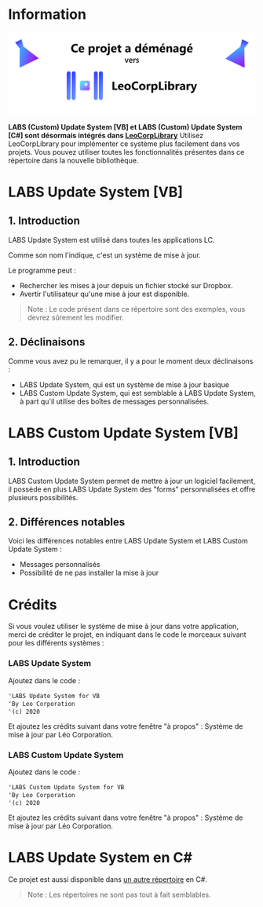 # Information
![Ce projet a déménagé](https://raw.githubusercontent.com/Leo-Corporation/LeoCorp-Docs/master/Documentation/Images/LABS/Banni%C3%A8re%20LABS%20d%C3%A9m%C3%A9nage.png)

**LABS (Custom) Update System [VB] et LABS (Custom) Update System [C#] sont désormais intégrés dans [**LeoCorpLibrary**](https://github.com/Leo-Corporation/LeoCorpLibrary)**
Utilisez LeoCorpLibrary pour implémenter ce système plus facilement dans vos projets.
Vous pouvez utiliser toutes les fonctionnalités présentes dans ce répertoire dans la nouvelle bibliothèque. 

# LABS Update System [VB]
## 1. Introduction
LABS Update System est utilisé dans toutes les applications LC.

Comme son nom l'indique, c'est un système de mise à jour.

Le programme peut :
* Rechercher les mises à jour depuis un fichier stocké sur Dropbox.
* Avertir l'utilisateur qu'une mise à jour est disponible.
> Note : Le code présent dans ce répertoire sont des exemples, vous devrez sûrement les modifier.
## 2. Déclinaisons
Comme vous avez pu le remarquer, il y a pour le moment deux déclinaisons :
* LABS Update System, qui est un système de mise à jour basique
* LABS Custom Update System, qui est semblable à LABS Update System, à part qu'il utilise des boîtes de messages personnalisées.

# LABS Custom Update System [VB]
## 1. Introduction
LABS Custom Update System permet de mettre à jour un logiciel facilement, il possède en plus LABS Update System des "forms" personnalisées et offre plusieurs possibilités.

## 2. Différences notables
Voici les différences notables entre LABS Update System et LABS Custom Update System :
* Messages personnalisés
* Possibilité de ne pas installer la mise à jour

# Crédits
Si vous voulez utiliser le système de mise à jour dans votre application, merci de créditer le projet, en indiquant dans le code le morceaux suivant pour les différents systèmes :
### LABS Update System
Ajoutez dans le code :

```
'LABS Update System for VB
'By Leo Corporation
'(c) 2020
```
Et ajoutez les crédits suivant dans votre fenêtre "à propos" :
Système de mise à jour par Léo Corporation.

### LABS Custom Update System
Ajoutez dans le code :

```
'LABS Custom Update System for VB
'By Leo Corporation
'(c) 2020
```
Et ajoutez les crédits suivant dans votre fenêtre "à propos" :
Système de mise à jour par Léo Corporation.

# LABS Update System en C#
Ce projet est aussi disponible dans [un autre répertoire](https://github.com/Leo-Corporation/LABS-Update-System-CS-) en C#.
> Note : Les répertoires ne sont pas tout à fait semblables.
